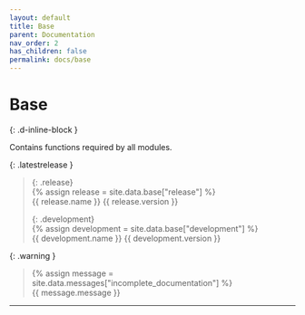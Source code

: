 ```yaml
---
layout: default
title: Base
parent: Documentation
nav_order: 2
has_children: false
permalink: docs/base
---
```

# Base  
{: .d-inline-block }  

Contains functions required by all modules.  

{: .latestrelease }  
>  
> {: .release}  
> {% assign release = site.data.base["release"] %}  
> {{ release.name }} {{ release.version }}  
>  
> {: .development}  
> {% assign development = site.data.base["development"] %}  
> {{ development.name }} {{ development.version }}  

{: .warning }  
> {% assign message = site.data.messages["incomplete_documentation"] %}  
> {{ message.message }}  


---


